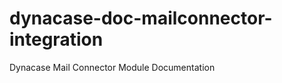 dynacase-doc-mailconnector-integration
======================================

Dynacase Mail Connector Module Documentation
